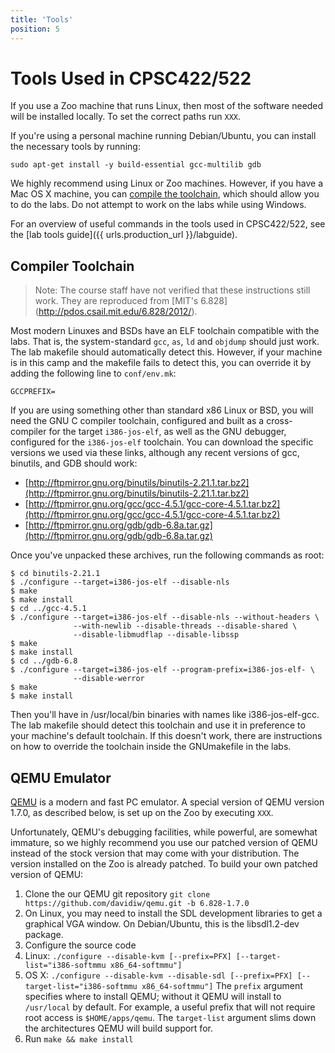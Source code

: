 ```yaml
---
title: 'Tools'
position: 5
---
```

Tools Used in CPSC422/522
=======================

If you use a Zoo machine that runs Linux,
then most of the software needed will be installed locally.
To set the correct paths run `XXX`. 

If you're using a personal machine running Debian/Ubuntu,
you can install the necessary tools by running:

```lang-sh
sudo apt-get install -y build-essential gcc-multilib gdb
```

We highly recommend using Linux or Zoo machines.
However, if you have a Mac OS X machine,
you can [compile the toolchain](#compiler-toolchain),
which should allow you to do the labs.
Do not attempt to work on the labs while using Windows.

For an overview of useful commands in the tools used in CPSC422/522,
see the [lab tools guide]({{ urls.production_url }}/labguide).

Compiler Toolchain
------------------

> Note: The course staff have not verified that these instructions still work.
> They are reproduced from [MIT's 6.828]
> (http://pdos.csail.mit.edu/6.828/2012/).

Most modern Linuxes and BSDs have
an ELF toolchain compatible with the labs.
That is, the system-standard `gcc`, `as`, `ld` and `objdump` should just work.
The lab makefile should automatically detect this.
However, if your machine is in this camp
and the makefile fails to detect this,
you can override it by adding the following line to `conf/env.mk`:

    GCCPREFIX=

If you are using something other than standard x86 Linux or BSD,
you will need the GNU C compiler toolchain,
configured and built as a cross-compiler
for the target `i386-jos-elf`,
as well as the GNU debugger,
configured for the `i386-jos-elf` toolchain.
You can download the specific versions we used via these links,
although any recent versions of gcc, binutils, and GDB should work:

-   [http://ftpmirror.gnu.org/binutils/binutils-2.21.1.tar.bz2](http://ftpmirror.gnu.org/binutils/binutils-2.21.1.tar.bz2)
-   [http://ftpmirror.gnu.org/gcc/gcc-4.5.1/gcc-core-4.5.1.tar.bz2](http://ftpmirror.gnu.org/gcc/gcc-4.5.1/gcc-core-4.5.1.tar.bz2)
-   [http://ftpmirror.gnu.org/gdb/gdb-6.8a.tar.gz](http://ftpmirror.gnu.org/gdb/gdb-6.8a.tar.gz)

Once you've unpacked these archives,
run the following commands as root:

```lang-sh
$ cd binutils-2.21.1
$ ./configure --target=i386-jos-elf --disable-nls
$ make
$ make install
$ cd ../gcc-4.5.1
$ ./configure --target=i386-jos-elf --disable-nls --without-headers \
              --with-newlib --disable-threads --disable-shared \
              --disable-libmudflap --disable-libssp
$ make
$ make install
$ cd ../gdb-6.8
$ ./configure --target=i386-jos-elf --program-prefix=i386-jos-elf- \
              --disable-werror
$ make
$ make install
```

Then you'll have in /usr/local/bin binaries
with names like i386-jos-elf-gcc.
The lab makefile should detect this toolchain
and use it in preference to your machine's default toolchain.
If this doesn't work,
there are instructions on how to override the toolchain
inside the GNUmakefile in the labs.

QEMU Emulator
-------------

[QEMU](http://www.nongnu.org/qemu/) is a modern and fast PC emulator.
A special version of QEMU version 1.7.0,
as described below,
 is set up on the Zoo by executing `XXX`.

Unfortunately, QEMU's debugging facilities,
while powerful, are somewhat immature,
so we highly recommend you use our patched version of QEMU
instead of the stock version that may come with your distribution.
The version installed on the Zoo is already patched.
To build your own patched version of QEMU:

1.  Clone the our QEMU git repository
     `git clone https://github.com/davidiw/qemu.git -b 6.828-1.7.0`
2.  On Linux, you may need to install the SDL development libraries
    to get a graphical VGA window.
    On Debian/Ubuntu, this is the libsdl1.2-dev package.
3.  Configure the source code
   1. Linux:
        `./configure --disable-kvm [--prefix=PFX] [--target-list="i386-softmmu x86_64-softmmu"]`
   2. OS X:
        `./configure --disable-kvm --disable-sdl [--prefix=PFX] [--target-list="i386-softmmu x86_64-softmmu"]`
    The `prefix` argument specifies where to install QEMU;
    without it QEMU will install to `/usr/local` by default.
    For example, a useful prefix that will not require
    root access is `$HOME/apps/qemu`.
    The `target-list` argument slims down
    the architectures QEMU will build support for.
4.  Run `make && make install`
